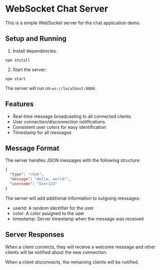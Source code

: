 # WebSocket Chat Server

This is a simple WebSocket server for the chat application demo.

## Setup and Running

1. Install dependencies:
```
npm install
```

2. Start the server:
```
npm start
```

The server will run on `ws://localhost:8080`.

## Features

- Real-time message broadcasting to all connected clients
- User connection/disconnection notifications
- Consistent user colors for easy identification
- Timestamp for all messages

## Message Format

The server handles JSON messages with the following structure:

```json
{
  "type": "chat",
  "message": "Hello, world!",
  "username": "User123"
}
```

The server will add additional information to outgoing messages:
- userId: A random identifier for the user
- color: A color assigned to the user
- timestamp: Server timestamp when the message was received

## Server Responses

When a client connects, they will receive a welcome message and other clients will be notified about the new connection.

When a client disconnects, the remaining clients will be notified.